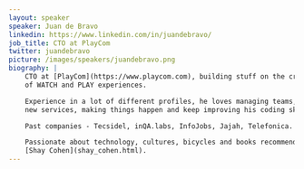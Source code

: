 ```yaml
---
layout: speaker
speaker: Juan de Bravo
linkedin: https://www.linkedin.com/in/juandebravo/
job_title: CTO at PlayCom
twitter: juandebravo
picture: /images/speakers/juandebravo.png
biography: |
    CTO at [PlayCom](https://www.playcom.com), building stuff on the crossover
    of WATCH and PLAY experiences.

    Experience in a lot of different profiles, he loves managing teams, building
    new services, making things happen and keep improving his coding skills.

    Past companies - Tecsidel, inQA.labs, InfoJobs, Jajah, Telefonica.

    Passionate about technology, cultures, bicycles and books recommended by
    [Shay Cohen](shay_cohen.html).
---
```

